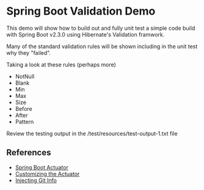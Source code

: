 # Spring Boot Validation Demo

This demo will show how to build out and fully unit test a simple code build with Spring Boot v2.3.0 using Hibernate's Validation framwork.

Many of the standard validation rules will be shown including in the unit test why they "failed".

Taking a look at these rules (perhaps more)

- NotNull
- Blank
- Min
- Max
- Size
- Before
- After
- Pattern

Review the testing output in the /test/resources/test-output-1.txt file

## References

- [Spring Boot Actuator](https://docs.spring.io/spring-boot/docs/2.3.0.RELEASE/reference/html/production-ready-features.html)
- [Customizing the Actuator](https://memorynotfound.com/spring-boot-customize-actuator-info-endpoint-example-configuration/)
- [Injecting Git Info](https://www.baeldung.com/spring-git-information)
